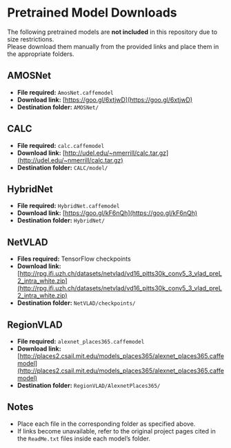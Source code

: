 # Pretrained Model Downloads

The following pretrained models are **not included** in this repository due to size restrictions.  
Please download them manually from the provided links and place them in the appropriate folders.

## AMOSNet
- **File required:** `AmosNet.caffemodel`  
- **Download link:** [https://goo.gl/6xtjwD](https://goo.gl/6xtjwD)  
- **Destination folder:** `AMOSNet/`

## CALC
- **File required:** `calc.caffemodel`  
- **Download link:** [http://udel.edu/~nmerrill/calc.tar.gz](http://udel.edu/~nmerrill/calc.tar.gz)  
- **Destination folder:** `CALC/model/`

## HybridNet
- **File required:** `HybridNet.caffemodel`  
- **Download link:** [https://goo.gl/kF6nQh](https://goo.gl/kF6nQh)  
- **Destination folder:** `HybridNet/`

## NetVLAD
- **Files required:** TensorFlow checkpoints  
- **Download link:** [http://rpg.ifi.uzh.ch/datasets/netvlad/vd16_pitts30k_conv5_3_vlad_preL2_intra_white.zip](http://rpg.ifi.uzh.ch/datasets/netvlad/vd16_pitts30k_conv5_3_vlad_preL2_intra_white.zip)  
- **Destination folder:** `NetVLAD/checkpoints/`

## RegionVLAD
- **File required:** `alexnet_places365.caffemodel`  
- **Download link:** [http://places2.csail.mit.edu/models_places365/alexnet_places365.caffemodel](http://places2.csail.mit.edu/models_places365/alexnet_places365.caffemodel)  
- **Destination folder:** `RegionVLAD/AlexnetPlaces365/`

## Notes
- Place each file in the corresponding folder as specified above.  
- If links become unavailable, refer to the original project pages cited in the `ReadMe.txt` files inside each model’s folder. 